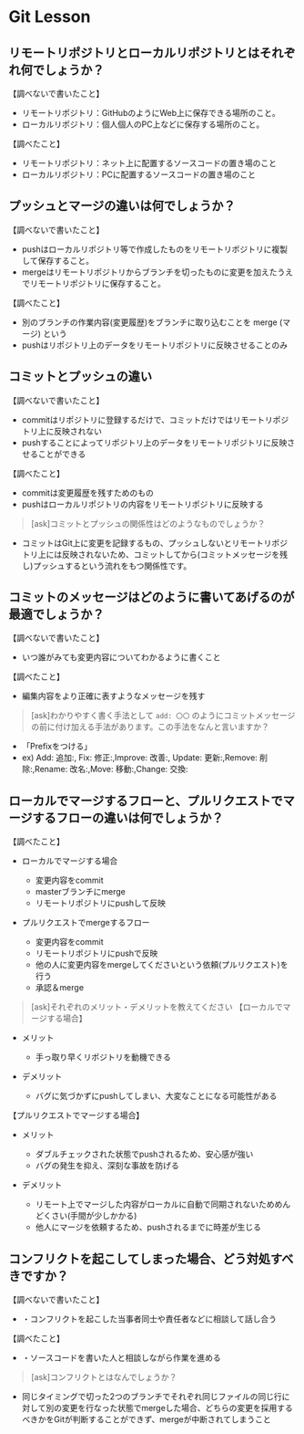 # Git Lesson

## リモートリポジトリとローカルリポジトリとはそれぞれ何でしょうか？
【調べないで書いたこと】
- リモートリポジトリ：GitHubのようにWeb上に保存できる場所のこと。
- ローカルリポジトリ：個人個人のPC上などに保存する場所のこと。

【調べたこと】
- リモートリポジトリ：ネット上に配置するソースコードの置き場のこと
- ローカルリポジトリ：PCに配置するソースコードの置き場のこと

## プッシュとマージの違いは何でしょうか？
【調べないで書いたこと】
- pushはローカルリポジトリ等で作成したものをリモートリポジトリに複製して保存すること。
- mergeはリモートリポジトリからブランチを切ったものに変更を加えたうえでリモートリポジトリに保存すること。

【調べたこと】
- 別のブランチの作業内容(変更履歴)をブランチに取り込むことを merge (マージ) という
- pushはリポジトリ上のデータをリモートリポジトリに反映させることのみ


## コミットとプッシュの違い
【調べないで書いたこと】
- commitはリポジトリに登録するだけで、コミットだけではリモートリポジトリ上に反映されない
- pushすることによってリポジトリ上のデータをリモートリポジトリに反映させることができる

【調べたこと】
- commitは変更履歴を残すためのもの
- pushはローカルリポジトリの内容をリモートリポジトリに反映する

> [ask]コミットとプッシュの関係性はどのようなものでしょうか？
- コミットはGit上に変更を記録するもの、プッシュしないとリモートリポジトリ上には反映されないため、コミットしてから(コミットメッセージを残し)プッシュするという流れをもつ関係性です。

## コミットのメッセージはどのように書いてあげるのが最適でしょうか？
【調べないで書いたこと】
- いつ誰がみても変更内容についてわかるように書くこと

【調べたこと】
- 編集内容をより正確に表すようなメッセージを残す

> [ask]わかりやすく書く手法として `add: 〇〇` のようにコミットメッセージの前に付け加える手法があります。この手法をなんと言いますか？
- 「Prefixをつける」
- ex) Add:	追加:, Fix:	修正:,Improve:	改善:, Update:	更新:,Remove:	削除:,Rename:	改名:,Move:	移動:,Change:	交換:

## ローカルでマージするフローと、プルリクエストでマージするフローの違いは何でしょうか？
【調べたこと】
- ローカルでマージする場合
  + 変更内容をcommit
  + masterブランチにmerge
  + リモートリポジトリにpushして反映

- プルリクエストでmergeするフロー
  + 変更内容をcommit
  + リモートリポジトリにpushで反映  
  + 他の人に変更内容をmergeしてくださいという依頼(プルリクエスト)を行う
  + 承認＆merge

> [ask]それぞれのメリット・デメリットを教えてください
【ローカルでマージする場合】
- メリット
  - 手っ取り早くリポジトリを動機できる

- デメリット
  - バグに気づかずにpushしてしまい、大変なことになる可能性がある

【プルリクエストでマージする場合】
- メリット
  - ダブルチェックされた状態でpushされるため、安心感が強い
  - バグの発生を抑え、深刻な事故を防げる

- デメリット
  - リモート上でマージした内容がローカルに自動で同期されないためめんどくさい(手間が少しかかる)
  - 他人にマージを依頼するため、pushされるまでに時差が生じる

## コンフリクトを起こしてしまった場合、どう対処すべきですか？
【調べないで書いたこと】
- ・コンフリクトを起こした当事者同士や責任者などに相談して話し合う

【調べたこと】
- ・ソースコードを書いた人と相談しながら作業を進める

> [ask]コンフリクトとはなんでしょうか？
- 同じタイミングで切った2つのブランチでそれぞれ同じファイルの同じ行に対して別の変更を行なった状態でmergeした場合、どちらの変更を採用するべきかをGitが判断することができず、mergeが中断されてしまうこと
